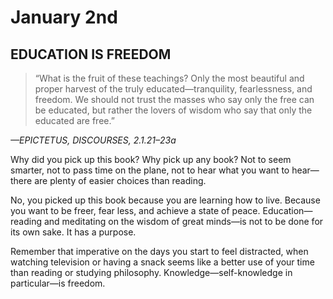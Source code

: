 # January 2nd
## EDUCATION IS FREEDOM

> “What is the fruit of these teachings? Only the most beautiful and proper harvest of the truly educated—tranquility, fearlessness, and freedom. We should not trust the masses who say only the free can be educated, but rather the lovers of wisdom who say that only the educated are free.”

*—EPICTETUS, DISCOURSES, 2.1.21–23a*

Why did you pick up this book? Why pick up any book? Not to seem smarter, not to pass time on the plane, not to hear what you want to hear—there are plenty of easier choices than reading.

No, you picked up this book because you are learning how to live. Because you want to be freer, fear less, and achieve a state of peace. Education—reading and meditating on the wisdom of great minds—is not to be done for its own sake. It has a purpose.

Remember that imperative on the days you start to feel distracted, when watching television or having a snack seems like a better use of your time than reading or studying philosophy. Knowledge—self-knowledge in particular—is freedom.

